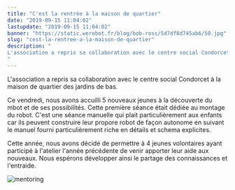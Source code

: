 ```yaml
---
title: "C'est la rentrée à la maison de quartier"
date: "2019-09-15 11:04:02"
lastupdate: "2019-09-15 11:04:02"
banner: "https://static.werobot.fr/blog/bob-ross/5d7df8d745ab6/50.jpg"
slug: "cest-la-rentree-a-la-maison-de-quartier"
description: " 
L'association a repris sa collaboration avec le centre social Condorcet à la maison de quartier des jardins de bas.
"
---
```

L'association a repris sa collaboration avec le centre social Condorcet à la maison de quartier des jardins de bas.

Ce vendredi, nous avons accuilli 5 nouveaux jeunes à la découverte du mbot et de ses possibilités.
Cette première séance était dédiée au montage du robot. C'est une séance manuelle qui plait particulièrement aux enfants car ils peuvent construire leur propore robot de façon autonome en suivant le manuel fourni particulièrement riche en détails et schema explicites.

Cette année, nous avons décidé de permettre à 4 jeunes volontaires ayant participé à l'atelier l'année précédente de venir apporter leur aide aux nouveaux. Nous espérons développer ainsi le partage des connaissances et l'entraide.

![mentoring](https://static.werobot.fr/blog/bob-ross/5d7df8df0fe21/50.jpg)

    